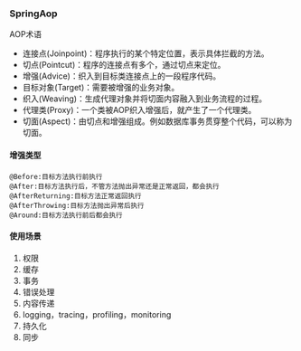 ### SpringAop

AOP术语

- 连接点(Joinpoint)：程序执行的某个特定位置，表示具体拦截的方法。
- 切点(Pointcut)：程序的连接点有多个，通过切点来定位。
- 增强(Advice)：织入到目标类连接点上的一段程序代码。
- 目标对象(Target)：需要被增强的业务对象。
- 织入(Weaving)：生成代理对象并将切面内容融入到业务流程的过程。
- 代理类(Proxy)：一个类被AOP织入增强后，就产生了一个代理类。
- 切面(Aspect)：由切点和增强组成。例如数据库事务贯穿整个代码，可以称为切面。

#### 增强类型

```text
@Before:目标方法执行前执行
@After:目标方法执行后，不管方法抛出异常还是正常返回，都会执行
@AfterReturning:目标方法正常返回执行
@AfterThrowing:目标方法抛出异常后执行
@Around:目标方法执行前后都会执行
```

#### 使用场景

1. 权限
2. 缓存
3. 事务
4. 错误处理
5. 内容传递
6. logging，tracing，profiling，monitoring
7. 持久化
8. 同步





